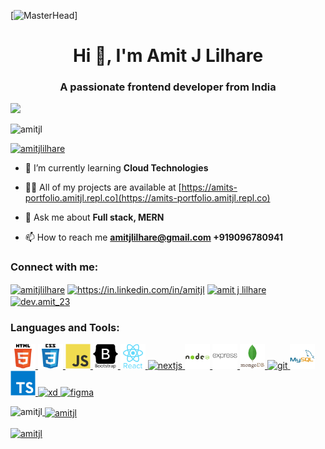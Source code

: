 [![MasterHead](https://miro.medium.com/v2/resize:fit:679/0*FGD6BUzzZs1VJLuY.gif)]
<h1 align="center">Hi 👋, I'm Amit J Lilhare</h1>
<h3 align="center">A passionate frontend developer from India</h3>
<img align="right  width="400" src="https://cdn.dribbble.com/users/1162077/screenshots/3848914/programmer.gif">


<p align="left"> <img src="https://komarev.com/ghpvc/?username=amitjl&label=Profile%20views&color=0e75b6&style=flat" alt="amitjl" /> </p>

<p align="left"> <a href="https://twitter.com/amitjlilhare" target="blank"><img src="https://img.shields.io/twitter/follow/amitjlilhare?logo=twitter&style=for-the-badge" alt="amitjlilhare" /></a> </p>

- 🌱 I’m currently learning **Cloud Technologies**

- 👨‍💻 All of my projects are available at [https://amits-portfolio.amitjl.repl.co](https://amits-portfolio.amitjl.repl.co)

- 💬 Ask me about **Full stack, MERN**

- 📫 How to reach me **amitjlilhare@gmail.com +919096780941**

<h3 align="left">Connect with me:</h3>
<p align="left">
<a href="https://twitter.com/amitjlilhare" target="blank"><img align="center" src="https://raw.githubusercontent.com/rahuldkjain/github-profile-readme-generator/master/src/images/icons/Social/twitter.svg" alt="amitjlilhare" height="30" width="40" /></a>
<a href="https://linkedin.com/in/https://in.linkedin.com/in/amitjl" target="blank"><img align="center" src="https://raw.githubusercontent.com/rahuldkjain/github-profile-readme-generator/master/src/images/icons/Social/linked-in-alt.svg" alt="https://in.linkedin.com/in/amitjl" height="30" width="40" /></a>
<a href="https://fb.com/amit j lilhare" target="blank"><img align="center" src="https://raw.githubusercontent.com/rahuldkjain/github-profile-readme-generator/master/src/images/icons/Social/facebook.svg" alt="amit j lilhare" height="30" width="40" /></a>
<a href="https://instagram.com/dev.amit_23" target="blank"><img align="center" src="https://raw.githubusercontent.com/rahuldkjain/github-profile-readme-generator/master/src/images/icons/Social/instagram.svg" alt="dev.amit_23" height="30" width="40" /></a>
</p>

<h3 align="left">Languages and Tools:</h3>
<p align="left">  <a href="https://www.w3.org/html/" target="_blank" rel="noreferrer"> <img src="https://raw.githubusercontent.com/devicons/devicon/master/icons/html5/html5-original-wordmark.svg" alt="html5" width="40" height="40"/> <a href="https://www.w3schools.com/css/" target="_blank" rel="noreferrer"> <img src="https://raw.githubusercontent.com/devicons/devicon/master/icons/css3/css3-original-wordmark.svg" alt="css3" width="40" height="40"/> <a href="https://developer.mozilla.org/en-US/docs/Web/JavaScript" target="_blank" rel="noreferrer"> <img src="https://raw.githubusercontent.com/devicons/devicon/master/icons/javascript/javascript-original.svg" alt="javascript" width="40" height="40"/> <a href="https://getbootstrap.com" target="_blank" rel="noreferrer"> <img src="https://raw.githubusercontent.com/devicons/devicon/master/icons/bootstrap/bootstrap-plain-wordmark.svg" alt="bootstrap" width="40" height="40"/> </a> <a href="https://reactjs.org/" target="_blank" rel="noreferrer"> <img src="https://raw.githubusercontent.com/devicons/devicon/master/icons/react/react-original-wordmark.svg" alt="react" width="40" height="40"/> <a href="https://nextjs.org/" target="_blank" rel="noreferrer"> <img src="https://cdn.worldvectorlogo.com/logos/nextjs-2.svg" alt="nextjs" width="40" height="40"/> </a> <a href="https://nodejs.org" target="_blank" rel="noreferrer"> <img src="https://raw.githubusercontent.com/devicons/devicon/master/icons/nodejs/nodejs-original-wordmark.svg" alt="nodejs" width="40" height="40"/> </a>   </a> <a href="https://expressjs.com" target="_blank" rel="noreferrer"> <img src="https://raw.githubusercontent.com/devicons/devicon/master/icons/express/express-original-wordmark.svg" alt="express" width="40" height="40"/> </a><a href="https://www.mongodb.com/" target="_blank" rel="noreferrer"> <img src="https://raw.githubusercontent.com/devicons/devicon/master/icons/mongodb/mongodb-original-wordmark.svg" alt="mongodb" width="40" height="40"/> </a></a> <a href="https://git-scm.com/" target="_blank" rel="noreferrer"> <img src="https://www.vectorlogo.zone/logos/git-scm/git-scm-icon.svg" alt="git" width="40" height="40"/> </a> </a> </a>  <a href="https://www.mysql.com/" target="_blank" rel="noreferrer"> <img src="https://raw.githubusercontent.com/devicons/devicon/master/icons/mysql/mysql-original-wordmark.svg" alt="mysql" width="40" height="40"/> </a> </a> <a href="https://www.typescriptlang.org/" target="_blank" rel="noreferrer"> <img src="https://raw.githubusercontent.com/devicons/devicon/master/icons/typescript/typescript-original.svg" alt="typescript" width="40" height="40"/> </a> <a href="https://www.adobe.com/products/xd.html" target="_blank" rel="noreferrer"> <img src="https://cdn.worldvectorlogo.com/logos/adobe-xd.svg" alt="xd" width="40" height="40"/> </a> <a href="https://www.figma.com/" target="_blank" rel="noreferrer"> <img src="https://www.vectorlogo.zone/logos/figma/figma-icon.svg" alt="figma" width="40" height="40"/>  </p>

<p><img align="left" src="https://github-readme-stats.vercel.app/api/top-langs?username=amitjl&show_icons=true&locale=en&layout=compact" alt="amitjl" /></p>

<p>&nbsp;<img align="center" src="https://github-readme-stats.vercel.app/api?username=amitjl&show_icons=true&locale=en" alt="amitjl" /></p>

<p><img align="center" src="https://github-readme-streak-stats.herokuapp.com/?user=amitjl&" alt="amitjl" /></p>

